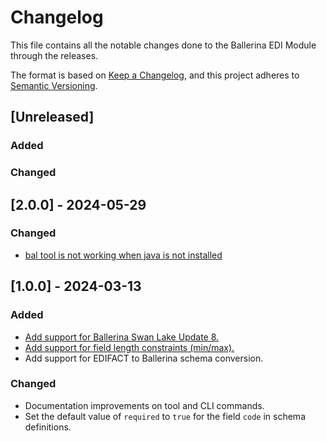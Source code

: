 # Changelog
This file contains all the notable changes done to the Ballerina EDI Module through the releases.

The format is based on [Keep a Changelog](https://keepachangelog.com/en/1.0.0/),
and this project adheres to [Semantic Versioning](https://semver.org/spec/v2.0.0.html).

## [Unreleased]

### Added

### Changed

## [2.0.0] - 2024-05-29

### Changed
- [bal tool is not working when java is not installed](https://github.com/ballerina-platform/ballerina-library/issues/6473)

## [1.0.0] - 2024-03-13

### Added
- [Add support for Ballerina Swan Lake Update 8.](https://github.com/ballerina-platform/ballerina-library/issues/5900)
- [Add support for field length constraints (min/max).](https://github.com/ballerina-platform/ballerina-library/issues/5896)
- Add support for EDIFACT to Ballerina schema conversion.

### Changed
- Documentation improvements on tool and CLI commands.
- Set the default value of `required` to `true` for the field `code` in schema definitions.
